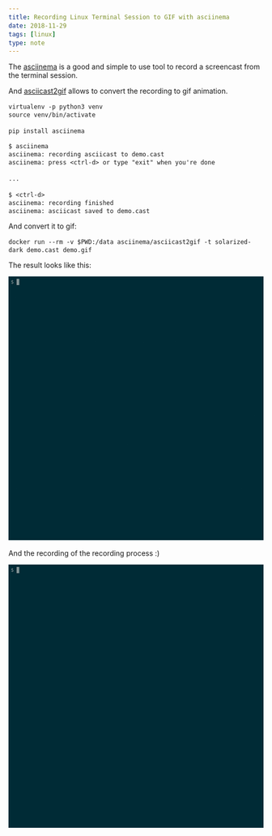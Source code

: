 ```yaml
---
title: Recording Linux Terminal Session to GIF with asciinema
date: 2018-11-29
tags: [linux]
type: note
---
```


The [asciinema](https://github.com/asciinema/asciinema) is a good and simple to use tool to record a screencast from the terminal session.

And [asciicast2gif](https://github.com/asciinema/asciicast2gif) allows to convert the recording to gif animation.

<!-- more -->

```
virtualenv -p python3 venv
source venv/bin/activate

pip install asciinema
```

```
$ asciinema
asciinema: recording asciicast to demo.cast
asciinema: press <ctrl-d> or type "exit" when you're done

...

$ <ctrl-d>
asciinema: recording finished
asciinema: asciicast saved to demo.cast
```

And convert it to gif:

```
docker run --rm -v $PWD:/data asciinema/asciicast2gif -t solarized-dark demo.cast demo.gif
```

The result looks like this:

![asciinema demo](/2018-11-29-demo.gif)

And the recording of the recording process :)

![asciinema self-recording](/2018-11-29-asciinema.gif)
